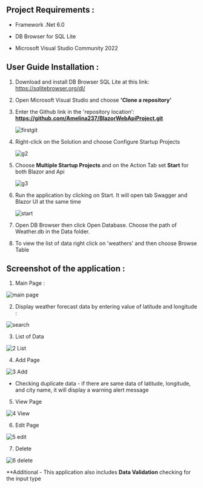 ## Project Requirements :

- Framework .Net 6.0

- DB Browser for SQL Lite

- Microsoft Visual Studio Community 2022
  
## User Guide Installation :

1. Download and install DB Browser SQL Lite at this link: https://sqlitebrowser.org/dl/
2. Open Microsoft Visual Studio and choose **'Clone a repository'**
3. Enter the Github link in the 'repository location': **https://github.com/Amelina237/BlazorWebApiProject.git**
   
   ![firstgit](https://github.com/Amelina237/BlazorWebApiProject/assets/33069266/2e3df554-7dec-4d6d-a7a6-7ef0a1e529f8)
   
4. Right-click on the Solution and choose Configure Startup Projects
   
   ![g2](https://github.com/Amelina237/BlazorWebApiProject/assets/33069266/0c58e95b-df05-4023-b9c6-ef7e39a94bb2)
   
5. Choose **Multiple Startup Projects** and on the Action Tab set **Start** for both Blazor and Api
   
   ![g3](https://github.com/Amelina237/BlazorWebApiProject/assets/33069266/ef23cb27-b976-43af-9372-e9d525288822)
   
6. Run the application by clicking on Start. It will open tab Swagger and Blazor UI at the same time
 
   ![start](https://github.com/Amelina237/BlazorWebApiProject/assets/33069266/bb7e18ff-7895-4fa9-82ef-c30ea6074887)

7. Open DB Browser then click Open Database. Choose the path of Weather.db in the Data folder.
   
8. To view the list of data right click on 'weathers' and then choose Browse Table

   
## Screenshot of the application :

1. Main Page :

![main page](https://github.com/Amelina237/BlazorWebApiProject/assets/33069266/9b99e21e-87e5-4590-8363-04feb80c45df)

2. Display weather forecast data by entering value of latitude and longitude :

![search](https://github.com/Amelina237/BlazorWebApiProject/assets/33069266/4176a276-6e3a-476d-8d1d-4e91dfd2bca7)

3. List of Data

![2 List](https://github.com/Amelina237/BlazorWebApiProject/assets/33069266/840625bc-e2fa-4ab8-8061-c463ceae9bf9)

4. Add Page

![3 Add](https://github.com/Amelina237/BlazorWebApiProject/assets/33069266/d1ddb0a0-a7c6-426a-b4a5-48f970505d0c)

- Checking duplicate data - if there are same data of latitude, longitude, and city name, it will display a warning alert message

5. View Page

![4 View](https://github.com/Amelina237/BlazorWebApiProject/assets/33069266/a4f02bbb-c7ba-4aa9-b893-7f12444e76ee)

6. Edit Page

![5 edit](https://github.com/Amelina237/BlazorWebApiProject/assets/33069266/24dcf3ed-5a68-47da-9ad3-2bd3d6deca51)

7. Delete

![6 delete](https://github.com/Amelina237/BlazorWebApiProject/assets/33069266/8033d1e7-b703-4e5a-99c9-19051f2efdf1)

**Additional - This application also includes **Data Validation** checking for the input type
